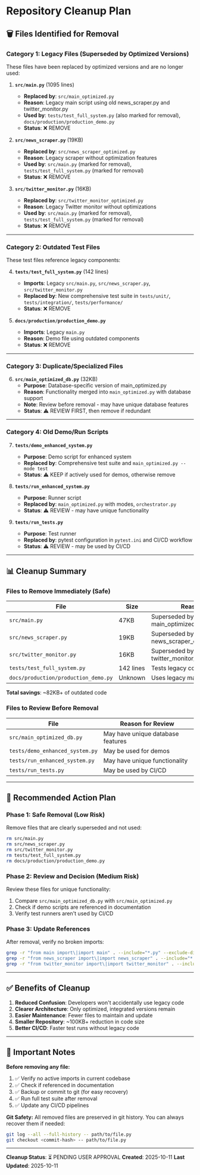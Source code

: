 # Repository Cleanup Plan

## 🗑️ Files Identified for Removal

### **Category 1: Legacy Files (Superseded by Optimized Versions)**

These files have been replaced by optimized versions and are no longer used:

1. **`src/main.py`** (1095 lines)
   - **Replaced by**: `src/main_optimized.py`
   - **Reason**: Legacy main script using old news_scraper.py and twitter_monitor.py
   - **Used by**: `tests/test_full_system.py` (also marked for removal), `docs/production/production_demo.py`
   - **Status**: ❌ REMOVE

2. **`src/news_scraper.py`** (19KB)
   - **Replaced by**: `src/news_scraper_optimized.py`
   - **Reason**: Legacy scraper without optimization features
   - **Used by**: `src/main.py` (marked for removal), `tests/test_full_system.py` (marked for removal)
   - **Status**: ❌ REMOVE

3. **`src/twitter_monitor.py`** (16KB)
   - **Replaced by**: `src/twitter_monitor_optimized.py`
   - **Reason**: Legacy Twitter monitor without optimizations
   - **Used by**: `src/main.py` (marked for removal), `tests/test_full_system.py` (marked for removal)
   - **Status**: ❌ REMOVE

---

### **Category 2: Outdated Test Files**

These test files reference legacy components:

4. **`tests/test_full_system.py`** (142 lines)
   - **Imports**: Legacy `src/main.py`, `src/news_scraper.py`, `src/twitter_monitor.py`
   - **Replaced by**: New comprehensive test suite in `tests/unit/`, `tests/integration/`, `tests/performance/`
   - **Status**: ❌ REMOVE

5. **`docs/production/production_demo.py`**
   - **Imports**: Legacy `main.py`
   - **Reason**: Demo file using outdated components
   - **Status**: ❌ REMOVE

---

### **Category 3: Duplicate/Specialized Files**

6. **`src/main_optimized_db.py`** (32KB)
   - **Purpose**: Database-specific version of main_optimized.py
   - **Reason**: Functionality merged into `main_optimized.py` with database support
   - **Note**: Review before removal - may have unique database features
   - **Status**: ⚠️ REVIEW FIRST, then remove if redundant

---

### **Category 4: Old Demo/Run Scripts**

7. **`tests/demo_enhanced_system.py`**
   - **Purpose**: Demo script for enhanced system
   - **Replaced by**: Comprehensive test suite and `main_optimized.py --mode test`
   - **Status**: ⚠️ KEEP if actively used for demos, otherwise remove

8. **`tests/run_enhanced_system.py`**
   - **Purpose**: Runner script
   - **Replaced by**: `main_optimized.py` with modes, `orchestrator.py`
   - **Status**: ⚠️ REVIEW - may have unique functionality

9. **`tests/run_tests.py`**
   - **Purpose**: Test runner
   - **Replaced by**: pytest configuration in `pytest.ini` and CI/CD workflow
   - **Status**: ⚠️ REVIEW - may be used by CI/CD

---

## 📊 Cleanup Summary

### Files to Remove Immediately (Safe)

| File | Size | Reason |
|------|------|--------|
| `src/main.py` | 47KB | Superseded by main_optimized.py |
| `src/news_scraper.py` | 19KB | Superseded by news_scraper_optimized.py |
| `src/twitter_monitor.py` | 16KB | Superseded by twitter_monitor_optimized.py |
| `tests/test_full_system.py` | 142 lines | Tests legacy components |
| `docs/production/production_demo.py` | Unknown | Uses legacy main.py |

**Total savings**: ~82KB+ of outdated code

### Files to Review Before Removal

| File | Reason for Review |
|------|-------------------|
| `src/main_optimized_db.py` | May have unique database features |
| `tests/demo_enhanced_system.py` | May be used for demos |
| `tests/run_enhanced_system.py` | May have unique functionality |
| `tests/run_tests.py` | May be used by CI/CD |

---

## 🎯 Recommended Action Plan

### Phase 1: Safe Removal (Low Risk)
Remove files that are clearly superseded and not used:
```bash
rm src/main.py
rm src/news_scraper.py
rm src/twitter_monitor.py
rm tests/test_full_system.py
rm docs/production/production_demo.py
```

### Phase 2: Review and Decision (Medium Risk)
Review these files for unique functionality:
1. Compare `src/main_optimized_db.py` with `src/main_optimized.py`
2. Check if demo scripts are referenced in documentation
3. Verify test runners aren't used by CI/CD

### Phase 3: Update References
After removal, verify no broken imports:
```bash
grep -r "from main import\|import main" . --include="*.py" --exclude-dir=__pycache__
grep -r "from news_scraper import\|import news_scraper" . --include="*.py" --exclude-dir=__pycache__
grep -r "from twitter_monitor import\|import twitter_monitor" . --include="*.py" --exclude-dir=__pycache__
```

---

## ✅ Benefits of Cleanup

1. **Reduced Confusion**: Developers won't accidentally use legacy code
2. **Clearer Architecture**: Only optimized, integrated versions remain
3. **Easier Maintenance**: Fewer files to maintain and update
4. **Smaller Repository**: ~100KB+ reduction in code size
5. **Better CI/CD**: Faster test runs without legacy code

---

## 🚨 Important Notes

**Before removing any file:**
1. ✅ Verify no active imports in current codebase
2. ✅ Check if referenced in documentation
3. ✅ Backup or commit to git (for easy recovery)
4. ✅ Run full test suite after removal
5. ✅ Update any CI/CD pipelines

**Git Safety:**
All removed files are preserved in git history. You can always recover them if needed:
```bash
git log --all --full-history -- path/to/file.py
git checkout <commit-hash> -- path/to/file.py
```

---

**Cleanup Status**: ⏳ PENDING USER APPROVAL
**Created**: 2025-10-11
**Last Updated**: 2025-10-11
